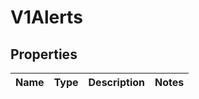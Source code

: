 # V1Alerts

## Properties
Name | Type | Description | Notes
------------ | ------------- | ------------- | -------------
